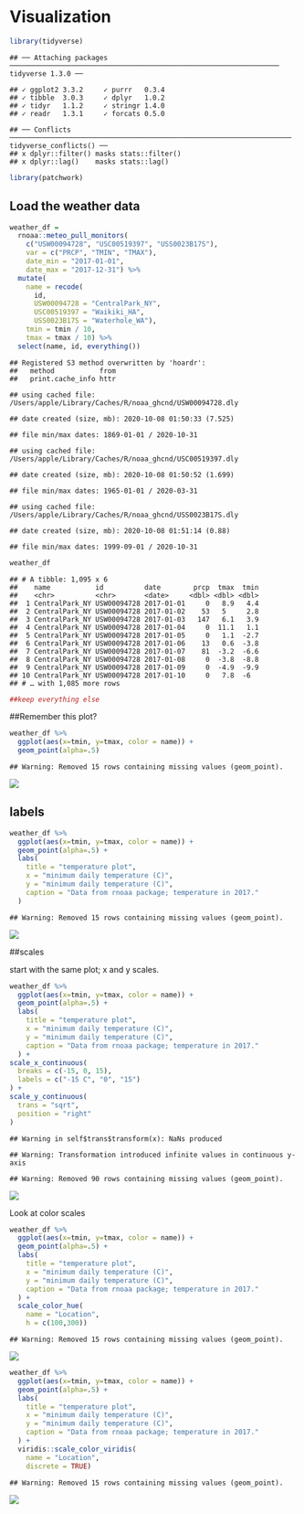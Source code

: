 Visualization
================

``` r
library(tidyverse)
```

    ## ── Attaching packages ────────────────────────────────────────────────────────────────── tidyverse 1.3.0 ──

    ## ✓ ggplot2 3.3.2     ✓ purrr   0.3.4
    ## ✓ tibble  3.0.3     ✓ dplyr   1.0.2
    ## ✓ tidyr   1.1.2     ✓ stringr 1.4.0
    ## ✓ readr   1.3.1     ✓ forcats 0.5.0

    ## ── Conflicts ───────────────────────────────────────────────────────────────────── tidyverse_conflicts() ──
    ## x dplyr::filter() masks stats::filter()
    ## x dplyr::lag()    masks stats::lag()

``` r
library(patchwork)
```

## Load the weather data

``` r
weather_df = 
  rnoaa::meteo_pull_monitors(
    c("USW00094728", "USC00519397", "USS0023B17S"),
    var = c("PRCP", "TMIN", "TMAX"), 
    date_min = "2017-01-01",
    date_max = "2017-12-31") %>%
  mutate(
    name = recode(
      id, 
      USW00094728 = "CentralPark_NY", 
      USC00519397 = "Waikiki_HA",
      USS0023B17S = "Waterhole_WA"),
    tmin = tmin / 10,
    tmax = tmax / 10) %>%
  select(name, id, everything())
```

    ## Registered S3 method overwritten by 'hoardr':
    ##   method           from
    ##   print.cache_info httr

    ## using cached file: /Users/apple/Library/Caches/R/noaa_ghcnd/USW00094728.dly

    ## date created (size, mb): 2020-10-08 01:50:33 (7.525)

    ## file min/max dates: 1869-01-01 / 2020-10-31

    ## using cached file: /Users/apple/Library/Caches/R/noaa_ghcnd/USC00519397.dly

    ## date created (size, mb): 2020-10-08 01:50:52 (1.699)

    ## file min/max dates: 1965-01-01 / 2020-03-31

    ## using cached file: /Users/apple/Library/Caches/R/noaa_ghcnd/USS0023B17S.dly

    ## date created (size, mb): 2020-10-08 01:51:14 (0.88)

    ## file min/max dates: 1999-09-01 / 2020-10-31

``` r
weather_df
```

    ## # A tibble: 1,095 x 6
    ##    name           id          date        prcp  tmax  tmin
    ##    <chr>          <chr>       <date>     <dbl> <dbl> <dbl>
    ##  1 CentralPark_NY USW00094728 2017-01-01     0   8.9   4.4
    ##  2 CentralPark_NY USW00094728 2017-01-02    53   5     2.8
    ##  3 CentralPark_NY USW00094728 2017-01-03   147   6.1   3.9
    ##  4 CentralPark_NY USW00094728 2017-01-04     0  11.1   1.1
    ##  5 CentralPark_NY USW00094728 2017-01-05     0   1.1  -2.7
    ##  6 CentralPark_NY USW00094728 2017-01-06    13   0.6  -3.8
    ##  7 CentralPark_NY USW00094728 2017-01-07    81  -3.2  -6.6
    ##  8 CentralPark_NY USW00094728 2017-01-08     0  -3.8  -8.8
    ##  9 CentralPark_NY USW00094728 2017-01-09     0  -4.9  -9.9
    ## 10 CentralPark_NY USW00094728 2017-01-10     0   7.8  -6  
    ## # … with 1,085 more rows

``` r
##keep everything else
```

\#\#Remember this plot?

``` r
weather_df %>%
  ggplot(aes(x=tmin, y=tmax, color = name)) +
  geom_point(alpha=.5)
```

    ## Warning: Removed 15 rows containing missing values (geom_point).

![](viz_2_files/figure-gfm/unnamed-chunk-2-1.png)<!-- -->

## labels

``` r
weather_df %>%
  ggplot(aes(x=tmin, y=tmax, color = name)) +
  geom_point(alpha=.5) +
  labs(
    title = "temperature plot",
    x = "minimum daily temperature (C)",
    y = "minimum daily temperature (C)",
    caption = "Data from rnoaa package; temperature in 2017."
  )
```

    ## Warning: Removed 15 rows containing missing values (geom_point).

![](viz_2_files/figure-gfm/unnamed-chunk-3-1.png)<!-- -->

\#\#scales

start with the same plot; x and y scales.

``` r
weather_df %>%
  ggplot(aes(x=tmin, y=tmax, color = name)) +
  geom_point(alpha=.5) +
  labs(
    title = "temperature plot",
    x = "minimum daily temperature (C)",
    y = "minimum daily temperature (C)",
    caption = "Data from rnoaa package; temperature in 2017."
  ) +
scale_x_continuous(
  breaks = c(-15, 0, 15),
  labels = c("-15 C", "0", "15")
) +
scale_y_continuous(
  trans = "sqrt",
  position = "right"
)
```

    ## Warning in self$trans$transform(x): NaNs produced

    ## Warning: Transformation introduced infinite values in continuous y-axis

    ## Warning: Removed 90 rows containing missing values (geom_point).

![](viz_2_files/figure-gfm/unnamed-chunk-4-1.png)<!-- -->

Look at color scales

``` r
weather_df %>%
  ggplot(aes(x=tmin, y=tmax, color = name)) +
  geom_point(alpha=.5) +
  labs(
    title = "temperature plot",
    x = "minimum daily temperature (C)",
    y = "minimum daily temperature (C)",
    caption = "Data from rnoaa package; temperature in 2017."
  ) +
  scale_color_hue(
    name = "Location",
    h = c(100,300))
```

    ## Warning: Removed 15 rows containing missing values (geom_point).

![](viz_2_files/figure-gfm/unnamed-chunk-5-1.png)<!-- -->

``` r
weather_df %>%
  ggplot(aes(x=tmin, y=tmax, color = name)) +
  geom_point(alpha=.5) +
  labs(
    title = "temperature plot",
    x = "minimum daily temperature (C)",
    y = "minimum daily temperature (C)",
    caption = "Data from rnoaa package; temperature in 2017."
  ) +
  viridis::scale_color_viridis(
    name = "Location",
    discrete = TRUE)
```

    ## Warning: Removed 15 rows containing missing values (geom_point).

![](viz_2_files/figure-gfm/unnamed-chunk-6-1.png)<!-- -->
